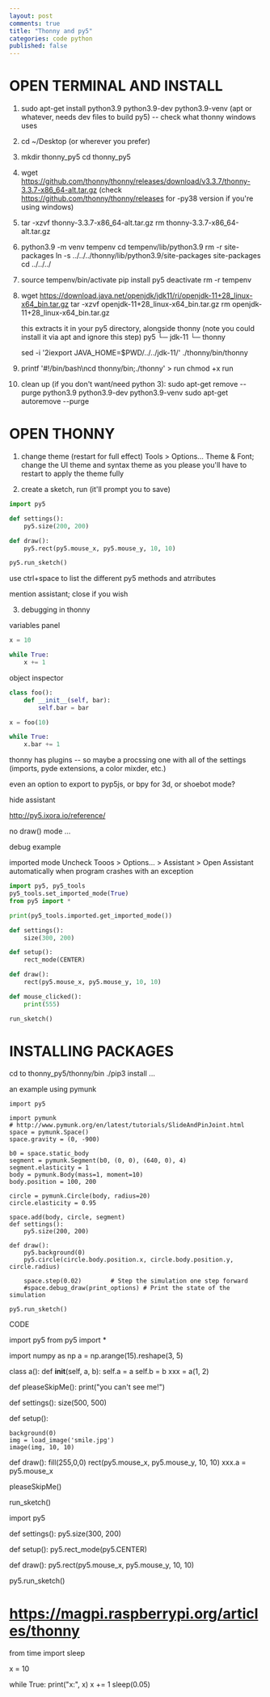 ```yaml
---
layout: post
comments: true
title: "Thonny and py5"
categories: code python
published: false
---
```


# OPEN TERMINAL AND INSTALL

1. sudo apt-get install python3.9 python3.9-dev python3.9-venv
   (apt or whatever, needs dev files to build py5) -- check what thonny windows uses

2. cd ~/Desktop
   (or wherever you prefer)

3. mkdir thonny_py5
   cd thonny_py5

3. wget https://github.com/thonny/thonny/releases/download/v3.3.7/thonny-3.3.7-x86_64-alt.tar.gz
   (check https://github.com/thonny/thonny/releases for -py38 version if you're using windows)

4. tar -xzvf thonny-3.3.7-x86_64-alt.tar.gz
   rm thonny-3.3.7-x86_64-alt.tar.gz

5. python3.9 -m venv tempenv
   cd tempenv/lib/python3.9
   rm -r site-packages
   ln -s ../../../thonny/lib/python3.9/site-packages site-packages
   cd ../../../

6. source tempenv/bin/activate
   pip install py5
   deactivate
   rm -r tempenv

7. wget https://download.java.net/openjdk/jdk11/ri/openjdk-11+28_linux-x64_bin.tar.gz
   tar -xzvf openjdk-11+28_linux-x64_bin.tar.gz
   rm openjdk-11+28_linux-x64_bin.tar.gz

   this extracts it in your py5 directory, alongside thonny (note you could install it via apt and ignore this step)
   py5
   └─ jdk-11
   └─ thonny

   sed -i '2iexport JAVA_HOME=$PWD/../../jdk-11/' ./thonny/bin/thonny

10. printf '#!/bin/bash\ncd thonny/bin;./thonny' > run
    chmod +x run

11. clean up (if you don't want/need python 3):
    sudo apt-get remove --purge python3.9 python3.9-dev python3.9-venv
    sudo apt-get autoremove --purge


# OPEN THONNY

1. change theme (restart for full effect)
   Tools > Options...
   Theme & Font; change the UI theme and syntax theme as you please
   you'll have to restart to apply the theme fully

2. create a sketch, run (it'll prompt you to save)

```python
import py5

def settings():
    py5.size(200, 200)

def draw():
    py5.rect(py5.mouse_x, py5.mouse_y, 10, 10)

py5.run_sketch()
```
use ctrl+space to list the different py5 methods and atrributes

mention assistant; close if you wish


3. debugging in thonny

variables panel
```python
x = 10

while True:
    x += 1
```

object inspector
```python
class foo():
    def __init__(self, bar):
        self.bar = bar

x = foo(10)

while True:
    x.bar += 1
```



thonny has plugins -- so maybe a procssing one with all of the settings (imports, pyde extensions, a color mixder, etc.)

even an option to export to pyp5js, or bpy for 3d, or shoebot mode?


hide assistant

http://py5.ixora.io/reference/

no draw() mode ...

debug example




imported mode
Uncheck Tooos > Options... > Assistant > Open Assistant automatically when program crashes with an exception

```python
import py5, py5_tools
py5_tools.set_imported_mode(True)
from py5 import *

print(py5_tools.imported.get_imported_mode())

def settings():
    size(300, 200)

def setup():
    rect_mode(CENTER)

def draw():
    rect(py5.mouse_x, py5.mouse_y, 10, 10)

def mouse_clicked():
    print(555)

run_sketch()
```



# INSTALLING PACKAGES

cd to thonny_py5/thonny/bin
./pip3 install ...

an example using pymunk

```
import py5

import pymunk
# http://www.pymunk.org/en/latest/tutorials/SlideAndPinJoint.html
space = pymunk.Space()
space.gravity = (0, -900)

b0 = space.static_body
segment = pymunk.Segment(b0, (0, 0), (640, 0), 4)
segment.elasticity = 1
body = pymunk.Body(mass=1, moment=10)
body.position = 100, 200

circle = pymunk.Circle(body, radius=20)
circle.elasticity = 0.95

space.add(body, circle, segment)
def settings():
    py5.size(200, 200)

def draw():
    py5.background(0)
    py5.circle(circle.body.position.x, circle.body.position.y, circle.radius)
    
    space.step(0.02)        # Step the simulation one step forward
    #space.debug_draw(print_options) # Print the state of the simulation

py5.run_sketch()
```










CODE


import py5
from py5 import *

import numpy as np
a = np.arange(15).reshape(3, 5)

class a():
    def __init__(self, a, b):
        self.a = a
        self.b = b
xxx = a(1, 2)

def pleaseSkipMe():
    print("you can't see me!")

def settings():
    size(500, 500)

def setup():

    background(0)
    img = load_image('smile.jpg')
    image(img, 10, 10)



def draw():
    fill(255,0,0)
    rect(py5.mouse_x, py5.mouse_y, 10, 10)
    xxx.a = py5.mouse_x

pleaseSkipMe()

run_sketch()








import py5


def settings():
    py5.size(300, 200)

def setup():
    py5.rect_mode(py5.CENTER)

def draw():
    py5.rect(py5.mouse_x, py5.mouse_y, 10, 10)

py5.run_sketch()









# https://magpi.raspberrypi.org/articles/thonny

from time import sleep

x = 10

while True:
    print("x:", x)
    x += 1
    sleep(0.05)
